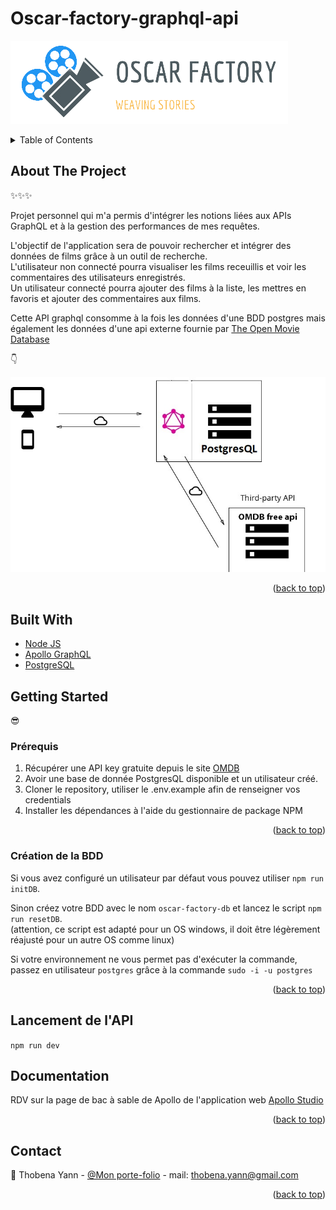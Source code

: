# Oscar-factory-graphql-api

![logo](./assets/images/logo_oscar-factory.png)

<!-- TABLE OF CONTENTS -->
<details>
  <summary>Table of Contents</summary>
  <ol>
    <li>
      <a href="#about-the-project">About The Project</a>
      <ul>
        <li><a href="#built-with">Built With</a></li>
      </ul>
    </li>
    <li>
      <a href="#getting-started">Getting Started</a>
      <ul>
        <li><a href="#prérequis">Prérequis</a></li>
        <li><a href="#création-de-la-bdd">Création de la BDD</a></li>
      </ul>
    </li>
    <li><a href="#lancement-de-lapi">Lancement de l'API</a></li>
    <li><a href="#documentation">Documentation</a></li>
    <li><a href="#contact">Contact</a></li>
  </ol>
</details>

## About The Project
:sparkles::sparkles::sparkles:

Projet personnel qui m'a permis d'intégrer les notions liées aux APIs GraphQL et à la gestion des performances de mes requêtes.

L'objectif de l'application sera de pouvoir rechercher et intégrer des données de films grâce à un outil de recherche.<br/>
L'utilisateur non connecté pourra visualiser les films receuillis et voir les commentaires des utilisateurs enregistrés.<br/>
Un utilisateur connecté pourra ajouter des films à la liste, les mettres en favoris et ajouter des commentaires aux films.

Cette API graphql consomme à la fois les données d'une BDD postgres mais également les données d'une api externe fournie par [The Open Movie Database](https://www.omdbapi.com/)

:point_down:

![schema](./assets/images/schema.jpg)

<p align="right">(<a href="#top">back to top</a>)</p>

## Built With

* [Node JS](https://nodejs.org/en/)
* [Apollo GraphQL](https://www.apollographql.com/)
* [PostgreSQL](https://www.postgresql.org/)

## Getting Started
:sunglasses:
### Prérequis

1. Récupérer une API key gratuite depuis le site [OMDB](https://www.omdbapi.com/)
2. Avoir une base de donnée PostgresQL disponible et un utilisateur créé.
3. Cloner le repository, utiliser le .env.example afin de renseigner vos credentials
4. Installer les dépendances à l'aide du gestionnaire de package NPM

<p align="right">(<a href="#top">back to top</a>)</p>

### Création de la BDD

Si vous avez configuré un utilisateur par défaut vous pouvez utiliser `npm run initDB`.

Sinon créez votre BDD avec le nom `oscar-factory-db` et lancez le script `npm run resetDB`.<br/>
(attention, ce script est adapté pour un OS windows, il doit être légèrement réajusté pour un autre OS comme linux)

Si votre environnement ne vous permet pas d'exécuter la commande, passez en utilisateur `postgres` grâce à la commande `sudo -i -u postgres`

<p align="right">(<a href="#top">back to top</a>)</p>

## Lancement de l'API

`npm run dev`

## Documentation

RDV sur la page de bac à sable de Apollo de l'application web [Apollo Studio](https://studio.apollographql.com/sandbox/explorer)

<p align="right">(<a href="#top">back to top</a>)</p>

## Contact

:speech_balloon: Thobena Yann - [@Mon porte-folio](https://thobena-yann-developpeur-web.netlify.app/) - mail: thobena.yann@gmail.com

<!-- Project Link: [https://github.com/github_username/repo_name](https://github.com/github_username/repo_name) -->

<p align="right">(<a href="#top">back to top</a>)</p>
